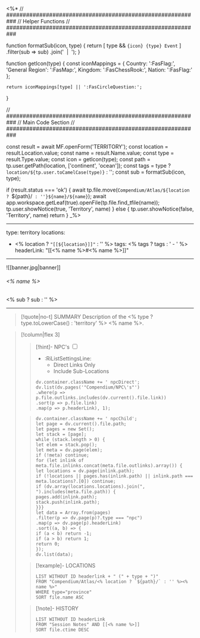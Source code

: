 <%*
// ###########################################################
//                        Helper Functions
// ###########################################################

function formatSub(icon, type) {
	return [
		type && `{icon} {type} Event`
	]
  	.filter(sub => sub)
  	.join('&nbsp;&nbsp;|&nbsp;&nbsp;');
}

function getIcon(type) {
  	const iconMappings = {
    	Country: ':FasFlag:',
    	'General Region': ':FasMap:',
    	Kingdom: ':FasChessRook:',
    	Nation: ':FasFlag:'
  	};

  	return iconMappings[type] || ':FasCircleQuestion:';
}

// ###########################################################
//                        Main Code Section
// ###########################################################

const result = await MF.openForm('TERRITORY');
const location = result.Location.value;
const name = result.Name.value;
const type = result.Type.value;
const icon = getIcon(type);
const path = tp.user.getPath(location, ['continent', 'ocean']);
const tags = type ? `location/${tp.user.toCamelCase(type)}` : '';
const sub = formatSub(icon, type);

if (result.status === 'ok') {
    await tp.file.move(`Compendium/Atlas/${location ? `${path}/` : ''}${name}/${name}`);
    await app.workspace.getLeaf(true).openFile(tp.file.find_tfile(name));
    tp.user.showNotice(true, 'Territory', name)
} else {
    tp.user.showNotice(false, 'Territory', name)
    return
}
_%>

---
type: territory
locations:
- <% location ? `"[[${location}]]"` : '' %>
tags:
<% tags ? tags : ' - ' %>
headerLink: "[[<% name %>#<% name %>]]"
---

![[banner.jpg|banner]]
###### <% name %>
<span class="sub2"><% sub ? sub : '' %></span>
___

> [!quote|no-t] SUMMARY
> Description of the <% type ? type.toLowerCase() : 'territory' %> <% name %>.


> [!column|flex 3]
>>[!hint]- NPC's
>><input type="checkbox" id="npc"/><ul class="sortMenu"><li class="sortIcon">:RiListSettingsLine:<ul class="dropdown npcedit"><li><label for="npc" class="directLabel active">Direct Links Only</label></li><li><label for="npc" class="childLabel">Include Sub-Locations</label></li></ul></li></ul>
>>```dataviewjs
>>dv.container.className += ' npcDirect';
>>dv.list(dv.pages('"Compendium/NPC\'s"')
>>.where(p => p.file.outlinks.includes(dv.current().file.link))
>>.sort(p => p.file.link)
>>.map(p => p.headerLink), 1);
>
>>```dataviewjs
>>dv.container.className += ' npcChild';
>>let page = dv.current().file.path;
>>let pages = new Set();
>>let stack = [page];
>>while (stack.length > 0) {
>>let elem = stack.pop();
>>let meta = dv.page(elem);
>>if (!meta) continue;
>>for (let inlink of meta.file.inlinks.concat(meta.file.outlinks).array()) {
>>let locations = dv.page(inlink.path);
>>if (!locations || pages.has(inlink.path) || inlink.path === meta.locations?.[0]) continue;
>>if (dv.array(locations.locations).join(", ").includes(meta.file.path)) {
>>pages.add(inlink.path);
>>stack.push(inlink.path);
>>}}}
>>let data = Array.from(pages)
>>.filter(p => dv.page(p)?.type === "npc")
>>.map(p => dv.page(p).headerLink)
>>.sort((a, b) => {
>>if (a < b) return -1;
>>if (a > b) return 1;
>>return 0;
>>});
>>dv.list(data);
> 
>>[!example]- LOCATIONS
>>```dataview
>>LIST WITHOUT ID headerlink + " (" + type + ")"
>>FROM "Compendium/Atlas/<% location ? `${path}/` : '' %><% name %>"
>>WHERE type="province"
>>SORT file.name ASC
>
>>[!note]- HISTORY
>>```dataview
>>LIST WITHOUT ID headerLink
>>FROM "Session Notes" AND [[<% name %>]]
>>SORT file.ctime DESC